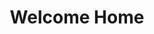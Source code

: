 ---
pid: FS91
title: Welcome Home
location_transcription: "?"
zipcode: '18902'
outside_phl: 'Doylestown PA '
neighborhood: 
age: '12'
age_range: 6-13
instagram: 
image_file_name: FS_91.jpg
proposal_transcription: |-
  [Image of plaque titled //Welcome Home!// with list of names]
  Many of the vetrans that served in the Veitnam war were not honored when they came home from serving in the war. this comnument would honor those vetrans who live in our city.
topic: Armed Forces,History
topic_summary: 0, 0
type: Plaque
keywords_other: veterans, war, soldiers
credit: Kay
image_labels: 
twitter: 
facebook: 
permalink: "/monuments/fs91/"
layout: item-page
---